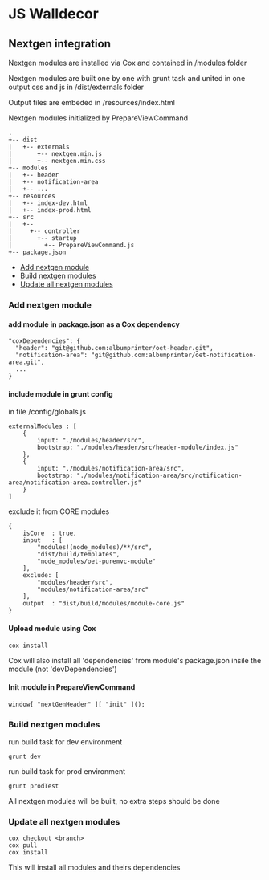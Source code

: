 # JS Walldecor

## Nextgen integration 

Nextgen modules are installed via Cox and contained in /modules folder 

Nextgen modules are built one by one with grunt task and united in one output css and js in /dist/externals folder

Output files are embeded in /resources/index.html

Nextgen modules initialized by PrepareViewCommand

```
.
+-- dist
|   +-- externals
|       +-- nextgen.min.js
|       +-- nextgen.min.css
+-- modules
|   +-- header
|   +-- notification-area
|   +-- ...
+-- resources
|   +-- index-dev.html
|   +-- index-prod.html
+-- src
|   +--
|     +-- controller
|       +-- startup
|         +-- PrepareViewCommand.js
+-- package.json
 ``` 

* [Add nextgen module](#add)
* [Build nextgen modules](#build)
* [Update all nextgen modules](#update)

### <a name="add"></a>Add nextgen module

#### add module in package.json as a Cox dependency

```
"coxDependencies": {
  "header": "git@github.com:albumprinter/oet-header.git",
  "notification-area": "git@github.com:albumprinter/oet-notification-area.git",
  ...
}
```

#### include module in grunt config  

in file /config/globals.js


```
externalModules : [
    {
        input: "./modules/header/src",
        bootstrap: "./modules/header/src/header-module/index.js"
    },
    {
        input: "./modules/notification-area/src",
        bootstrap: "./modules/notification-area/src/notification-area/notification-area.controller.js"
    }
]
```

exclude it from CORE modules

```
{
    isCore  : true,
    input   : [
        "modules!(node_modules)/**/src",
        "dist/build/templates",
        "node_modules/oet-puremvc-module"
    ],
    exclude: [
        "modules/header/src",
        "modules/notification-area/src"
    ],
    output  : "dist/build/modules/module-core.js"
}
```

#### Upload module using Cox
```
cox install 
```
Cox will also install all 'dependencies' from module's package.json insile the module (not 'devDependencies')

#### Init module in PrepareViewCommand
```
window[ "nextGenHeader" ][ "init" ]();
```

### <a name="build"></a> Build nextgen modules

run build task for dev environment 

```
grunt dev
```

run build task for prod environment
```
grunt prodTest
```

All nextgen modules will be built, no extra steps should be done 

### <a name="update"></a>Update all nextgen modules

```
cox checkout <branch>
cox pull 
cox install 
```
This will install all modules and theirs dependencies


